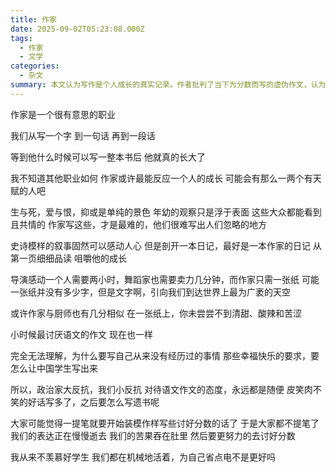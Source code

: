 ```yaml
---
title: 作家
date: 2025-09-02T05:23:08.000Z
tags:
  - 作家
  - 文学
categories:
  - 杂文
summary: 本文认为写作是个人成长的真实记录。作者批判了当下为分数而写的虚伪作文，认为这种扼杀真情实感的教育模式，正导致人们的真实表达能力逐渐逝去。
---
```

作家是一个很有意思的职业

我们从写一个字
到一句话
再到一段话

等到他什么时候可以写一整本书后
他就真的长大了

我不知道其他职业如何
作家或许最能反应一个人的成长
可能会有那么一两个有天赋的人吧

生与死，爱与恨，抑或是单纯的景色
年幼的观察只是浮于表面
这些大众都能看到且共情的
作家写这些，才是最难的，他们很难写出人们忽略的地方

史诗模样的叙事固然可以感动人心
但是剖开一本日记，最好是一本作家的日记
从第一页细细品读
咀嚼他的成长

导演感动一个人需要两小时，舞蹈家也需要卖力几分钟，而作家只需一张纸
可能一张纸并没有多少字，但是文字啊，引向我们到达世界上最为广袤的天空

或许作家与厨师也有几分相似
在一张纸上，你未尝尝不到清甜、酸辣和苦涩

小时候最讨厌语文的作文
现在也一样

完全无法理解，为什么要写自己从来没有经历过的事情
那些幸福快乐的要求，要怎么让中国学生写出来

所以，政治家大反抗，我们小反抗
对待语文作文的态度，永远都是随便
皮笑肉不笑的好话写多了，之后要怎么写遗书呢

大家可能觉得一提笔就要开始装模作样写些讨好分数的话了
于是大家都不提笔了
我们的表达正在慢慢逝去
我们的苦果吞在肚里
然后要更努力的去讨好分数

我从来不羡慕好学生
我们都在机械地活着，为自己省点电不是更好吗
